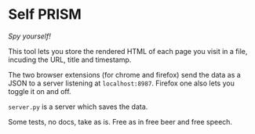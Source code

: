 # Self PRISM

_Spy yourself!_

This tool lets you store the rendered HTML of each page you visit in a file, incuding the URL, title and timestamp.

The two browser extensions (for chrome and firefox) send the data as a JSON to a server listening at `localhost:8987`. Firefox one also lets you toggle it on and off.

`server.py` is a server which saves the data.

Some tests, no docs, take as is. Free as in free beer and free speech.

